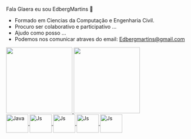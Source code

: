 

Fala Glaera eu sou EdbergMartins 👋

-  Formado em Ciencias da Computação e Engenharia Civil.
-  Procuro ser colaborativo e participativo ...
-  Ajudo como posso ...
-  Podemos nos comunicar atraves do email: Edbergmartins@gmail.com

<div id="stats">
  <a href="https://github.com/EdbergMartins">
  <img height=180em src ="https://github-readme-stats.vercel.app/api?username=EdbergMartins&show_icons=true&count_private=true&theme=dracula"/>
  <img height=180em src ="https://github-readme-stats.vercel.app/api/top-langs/?username=anuraghazra&layout=compact&exclude_repo=github-readme-stats,anuraghazra.github.io&theme=dracula"/>
</div>
  <div id="iconProg">
     <img align="center" alt="Java" height="50" width="60" src="https://cdn.jsdelivr.net/gh/devicons/devicon/icons/java/java-original.svg" />
    <img align="center" alt="Js" height="50" width="60" src="https://cdn.jsdelivr.net/gh/devicons/devicon/icons/javascript/javascript-original.svg" />
    <img align="center" alt="Js" height="50" width="60" src="https://cdn.jsdelivr.net/gh/devicons/devicon/icons/html5/html5-original-wordmark.svg" />
    <img align="center" alt="Js" height="50" width="60" src="https://cdn.jsdelivr.net/gh/devicons/devicon/icons/css3/css3-original-wordmark.svg" />
    <img align="center" alt="Js" height="50" width="60" src="https://cdn.jsdelivr.net/gh/devicons/devicon/icons/react/react-original.svg" />

  </div>
